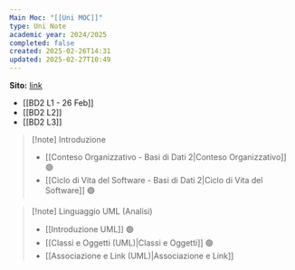```yaml
---
Main Moc: "[[Uni MOC]]"
type: Uni Note
academic year: 2024/2025
completed: false
created: 2025-02-26T14:31
updated: 2025-02-27T10:49
---
```

**Sito:** [link](https://elearning.uniroma1.it/course/view.php?id=17659&section=5)

- [[BD2 L1 - 26 Feb]]
- [[BD2 L2]]
- [[BD2 L3]]

>[!note] Introduzione
>- [[Conteso Organizzativo - Basi di Dati 2|Conteso Organizzativo]] 🟢
>- [[Ciclo di Vita del Software - Basi di Dati 2|Ciclo di Vita del Software]] 🟢

>[!note] Linguaggio UML (Analisi)
>- [[Introduzione UML]] 🟢
>- [[Classi e Oggetti (UML)|Classi e Oggetti]] 🟢
>- [[Associazione e Link (UML)|Associazione e Link]]
